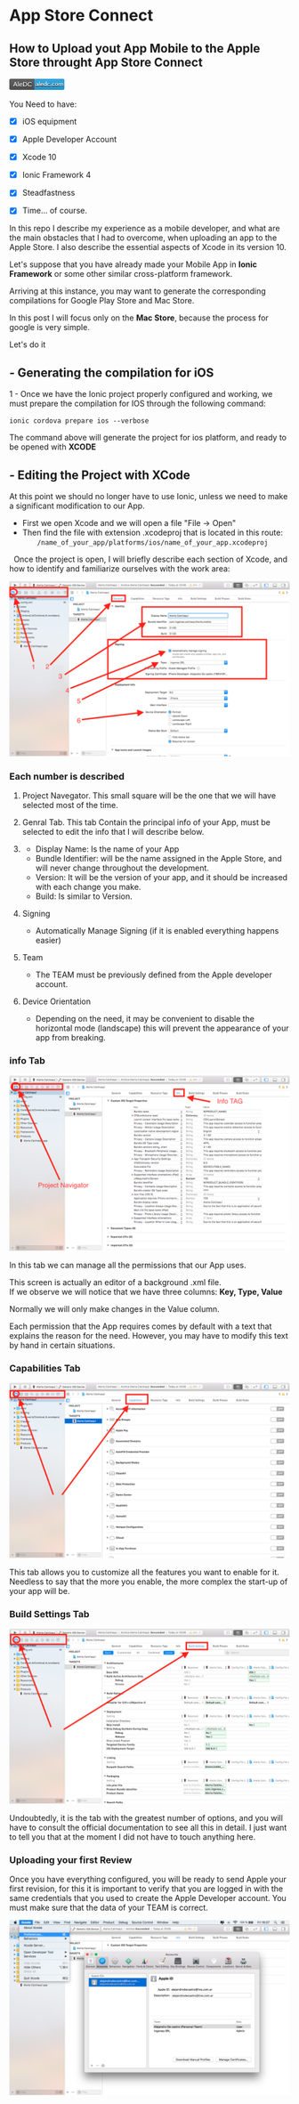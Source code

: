 # App Store Connect
## How to Upload yout App Mobile to the Apple Store throught App Store Connect

[<img src="https://github.com/aledc7/PHP-Certification/blob/master/aledc-logo.png?raw=true">](https://aledc.com)


You Need to have:

- [x] iOS equipment
- [x] Apple Developer Account 
- [x] Xcode 10
- [x] Ionic Framework 4
- [x] Steadfastness
- [x] Time... of course.



In this repo I describe my experience as a mobile developer, and what are the main obstacles that I had to overcome, when uploading an app to the Apple Store. I also describe the essential aspects of Xcode in its version 10.


Let's suppose that you have already made your Mobile App in __Ionic Framework__ or some other similar cross-platform framework.

Arriving at this instance, you may want to generate the corresponding compilations for Google Play Store and Mac Store.

In this post I will focus only on the __Mac Store__, because the process for google is very simple.

Let's do it

## - Generating the compilation for iOS

1 - Once we have the Ionic project properly configured and working, we must prepare the compilation for IOS through the following command:    

```
ionic cordova prepare ios --verbose
```

The command above will generate the project for ios platform, and ready to be opened with __XCODE__    

## - Editing the Project with XCode   

At this point we should no longer have to use Ionic, unless we need to make a significant modification to our App.    

  *  First we open Xcode and we will open a file "File -> Open"     
  *  Then find the file with extension .xcodeproj that is located in this route:    
 
 ```
 /name_of_your_app/platforms/ios/name_of_your_app.xcodeproj
 ```   
 
 
Once the project is open, I will briefly describe each section of Xcode, and how to identify and familiarize ourselves with the work area:


![Xcode Capture Image](https://raw.githubusercontent.com/aledc7/AppStoreConnect/master/assets/Xcode_general.png "Xcode Capture Image")
 
 
 ### Each number is described
 
1. Project Navegator.
   This small square will be the one that we will have selected most of the time.
   
2. Genral Tab.
   This tab Contain the principal info of your App, must be selected to edit the info that I will describe below.

3.  
   * Display Name:  Is the name of your App
   * Bundle Identifier: will be the name assigned in the Apple Store, and will never change throughout the development.
   * Version:  It will be the version of your app, and it should be increased with each change you make.
   * Build: Is similar to Version.

4. Signing
   * Automatically Manage Signing  (if it is enabled everything happens easier)
5. Team
   * The TEAM must be previously defined from the Apple developer account.
6. Device Orientation
   * Depending on the need, it may be convenient to disable the horizontal mode (landscape) this will prevent the appearance of your app from breaking.
     
     
 ### info Tab
 
 ![Xcode Capture Image](https://raw.githubusercontent.com/aledc7/AppStoreConnect/master/assets/Xcode_info.png "Xcode Capture Image")
 
 In this tab we can manage all the permissions that our App uses.
 
 This screen is actually an editor of a background .xml file.   
 If we observe we will notice that we have three columns:
__Key, Type, Value__

Normally we will only make changes in the Value column.

Each permission that the App requires comes by default with a text that explains the reason for the need. However, you may have to modify this text by hand in certain situations.


### Capabilities Tab

![Xcode Capture Image](https://raw.githubusercontent.com/aledc7/AppStoreConnect/master/assets/Xcode_capabilities.png "Xcode Capture Image")

This tab allows you to customize all the features you want to enable for it. Needless to say that the more you enable, the more complex the start-up of your app will be.


### Build Settings Tab

![Xcode Capture Image](https://raw.githubusercontent.com/aledc7/AppStoreConnect/master/assets/Xcode_Build_Settings.png "Xcode Capture Image")

Undoubtedly, it is the tab with the greatest number of options, and you will have to consult the official documentation to see all this in detail. I just want to tell you that at the moment I did not have to touch anything here.


### Uploading your first Review

Once you have everything configured, you will be ready to send Apple your first revision, for this it is important to verify that you are logged in with the same credentials that you used to create the Apple Developer account.
You must make sure that the data of your TEAM is correct.


![Xcode Capture Image](https://raw.githubusercontent.com/aledc7/AppStoreConnect/master/assets/Xcode_Accounts.png "Xcode Capture Image")


  
